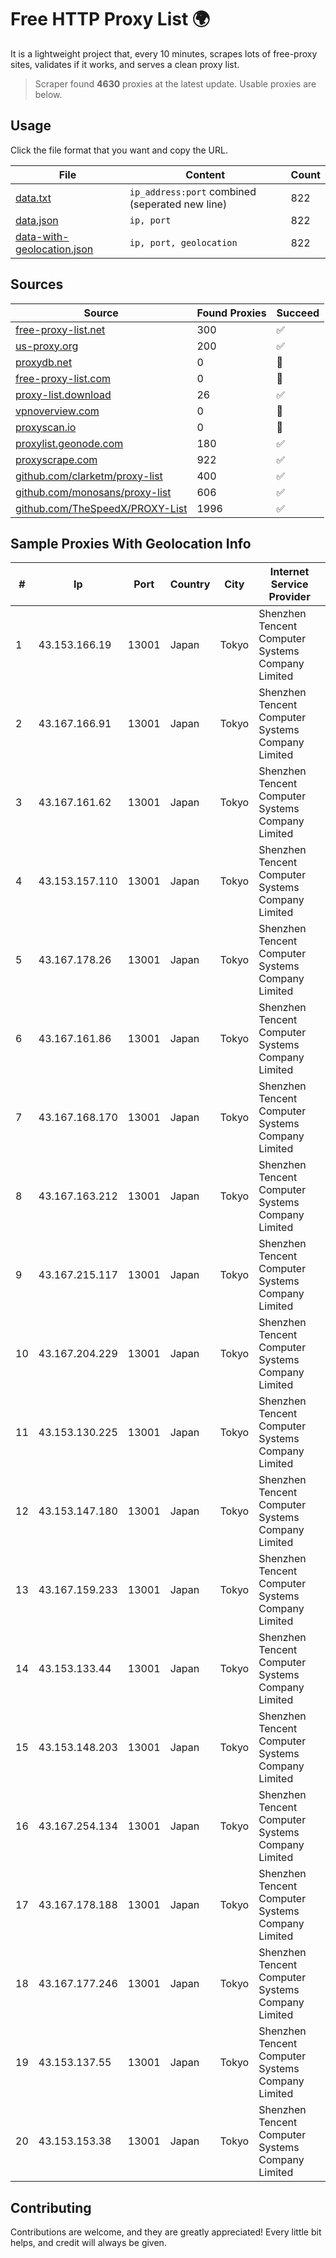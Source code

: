 
# Free HTTP Proxy List 🌍

It is a lightweight project that, every 10 minutes, scrapes lots of free-proxy sites, validates if it works, and serves a clean proxy list.


> Scraper found **4630** proxies at the latest update. Usable proxies are below.

## Usage

Click the file format that you want and copy the URL.


|File|Content|Count|
|----|-------|-----|
|[data.txt](https://raw.githubusercontent.com/themiralay/Proxy-List-World/master/data.txt)|`ip_address:port` combined (seperated new line)|822|
|[data.json](https://raw.githubusercontent.com/themiralay/Proxy-List-World/master/data.json)|`ip, port`|822|
|[data-with-geolocation.json](https://raw.githubusercontent.com/themiralay/Proxy-List-World/master/data-with-geolocation.json)|`ip, port, geolocation`|822|

## Sources

|Source|Found Proxies|Succeed|
|------|-------------|-------|
|[free-proxy-list.net](https://free-proxy-list.net)|300|✅|
|[us-proxy.org](https://www.us-proxy.org)|200|✅|
|[proxydb.net](http://proxydb.net)|0|🚫|
|[free-proxy-list.com](https://free-proxy-list.com/?page=&port=&type%5B%5D=http&type%5B%5D=https&up_time=0&search=Search)|0|🚫|
|[proxy-list.download](https://www.proxy-list.download/HTTP)|26|✅|
|[vpnoverview.com](https://vpnoverview.com/privacy/anonymous-browsing/free-proxy-servers)|0|🚫|
|[proxyscan.io](https://www.proxyscan.io)|0|🚫|
|[proxylist.geonode.com](https://proxylist.geonode.com/api/proxy-list?limit=300&page=1&sort_by=lastChecked&sort_type=desc&protocols=http,https)|180|✅|
|[proxyscrape.com](https://api.proxyscrape.com/v2/?request=displayproxies&protocol=http&timeout=10000&country=all&ssl=all&anonymity=all)|922|✅|
|[github.com/clarketm/proxy-list](https://raw.githubusercontent.com/clarketm/proxy-list/master/proxy-list-raw.txt)|400|✅|
|[github.com/monosans/proxy-list](https://raw.githubusercontent.com/monosans/proxy-list/main/proxies/http.txt)|606|✅|
|[github.com/TheSpeedX/PROXY-List](https://raw.githubusercontent.com/TheSpeedX/PROXY-List/master/http.txt)|1996|✅|


## Sample Proxies With Geolocation Info

|#|Ip|Port|Country|City|Internet Service Provider|
|-|--|----|-------|----|-------------------------|
|1|43.153.166.19|13001|Japan|Tokyo|Shenzhen Tencent Computer Systems Company Limited|
|2|43.167.166.91|13001|Japan|Tokyo|Shenzhen Tencent Computer Systems Company Limited|
|3|43.167.161.62|13001|Japan|Tokyo|Shenzhen Tencent Computer Systems Company Limited|
|4|43.153.157.110|13001|Japan|Tokyo|Shenzhen Tencent Computer Systems Company Limited|
|5|43.167.178.26|13001|Japan|Tokyo|Shenzhen Tencent Computer Systems Company Limited|
|6|43.167.161.86|13001|Japan|Tokyo|Shenzhen Tencent Computer Systems Company Limited|
|7|43.167.168.170|13001|Japan|Tokyo|Shenzhen Tencent Computer Systems Company Limited|
|8|43.167.163.212|13001|Japan|Tokyo|Shenzhen Tencent Computer Systems Company Limited|
|9|43.167.215.117|13001|Japan|Tokyo|Shenzhen Tencent Computer Systems Company Limited|
|10|43.167.204.229|13001|Japan|Tokyo|Shenzhen Tencent Computer Systems Company Limited|
|11|43.153.130.225|13001|Japan|Tokyo|Shenzhen Tencent Computer Systems Company Limited|
|12|43.153.147.180|13001|Japan|Tokyo|Shenzhen Tencent Computer Systems Company Limited|
|13|43.167.159.233|13001|Japan|Tokyo|Shenzhen Tencent Computer Systems Company Limited|
|14|43.153.133.44|13001|Japan|Tokyo|Shenzhen Tencent Computer Systems Company Limited|
|15|43.153.148.203|13001|Japan|Tokyo|Shenzhen Tencent Computer Systems Company Limited|
|16|43.167.254.134|13001|Japan|Tokyo|Shenzhen Tencent Computer Systems Company Limited|
|17|43.167.178.188|13001|Japan|Tokyo|Shenzhen Tencent Computer Systems Company Limited|
|18|43.167.177.246|13001|Japan|Tokyo|Shenzhen Tencent Computer Systems Company Limited|
|19|43.153.137.55|13001|Japan|Tokyo|Shenzhen Tencent Computer Systems Company Limited|
|20|43.153.153.38|13001|Japan|Tokyo|Shenzhen Tencent Computer Systems Company Limited|



## Contributing

Contributions are welcome, and they are greatly appreciated! Every
little bit helps, and credit will always be given.

